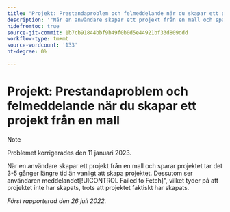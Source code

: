 ```yaml
---
title: "Projekt: Prestandaproblem och felmeddelande när du skapar ett projekt från en mall."
description: '"När en användare skapar ett projekt från en mall och sparar projektet tar det 3-5 gånger längre tid än vanligt att skapa projektet. Dessutom ser användaren meddelandet "Det gick inte att hämta", vilket tyder på att projektet inte har skapats, trots att projektet i själva verket har skapats."'
hidefromtoc: true
source-git-commit: 1b7cb91844bbf9b49f0b0d5e44921bf33d809ddd
workflow-type: tm+mt
source-wordcount: '133'
ht-degree: 0%

---
```



# Projekt: Prestandaproblem och felmeddelande när du skapar ett projekt från en mall

>[!NOTE]
>
>Problemet korrigerades den 11 januari 2023.

När en användare skapar ett projekt från en mall och sparar projektet tar det 3-5 gånger längre tid än vanligt att skapa projektet. Dessutom ser användaren meddelandet[!UICONTROL Failed to Fetch]&quot;, vilket tyder på att projektet inte har skapats, trots att projektet faktiskt har skapats.

_Först rapporterad den 26 juli 2022._

